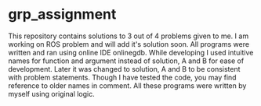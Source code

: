 # grp_assignment
This repository contains solutions to 3 out of 4 problems given to me.
I am working on ROS problem and will add it's solution soon.
All programs were written and ran using online IDE onlinegdb.
While developing I used intuitive names for function and argument instead of solution, A and B for ease of development.
Later it was changed to solution, A and B to be consistent with problem statements.
Though I have tested the code, you may find reference to older names in comment.
All these programs were written by myself using original logic.
